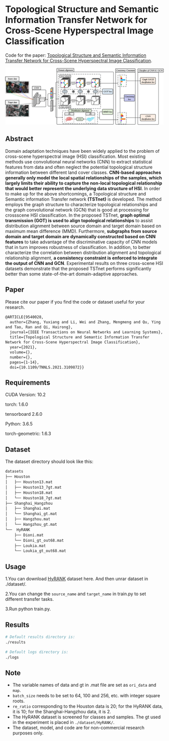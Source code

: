 # Topological Structure and Semantic Information Transfer Network for Cross-Scene Hyperspectral Image Classification

Code for the paper: [Topological Structure and Semantic Information Transfer Network for Cross-Scene Hyperspectral Image Classification](https://ieeexplore.ieee.org/document/9540028).

<p align='center'>
  <img src='figure/TSTnet.png' width="800px">
</p>

## Abstract

Domain adaptation techniques have been widely applied to the problem of cross-scene hyperspectral image (HSI) classification. Most existing methods use convolutional neural  networks (CNN) to extract statistical features from data and often neglect the potential topological structure information between different land cover classes. **CNN-based approaches generally only model the local spatial relationships of the samples, which largely limits their ability to capture the non-local topological relationship that would better represent the underlying data structure of HSI**. In order to make up for the above shortcomings, a Topological structure and Semantic information Transfer network **(TSTnet)** is developed. The method employs the graph structure to characterize topological relationships and the graph convolutional network (GCN) that is good at processing for crossscene HSI classification. In the proposed TSTnet, **graph optimal transmission (GOT) is used to align topological relationships** to assist distribution alignment between source domain and target domain based on maximum mean difference (MMD). Furthermore, **subgraphs from source domain and target domain are dynamically constructed based on CNN features** to take advantage of the discriminative capacity of CNN models that in turn improves robustness of classification. In addition, to better characterize the correlation between distribution alignment and topological relationship alignment, **a consistency constraint is enforced to integrate the output of CNN and GCN**. Experimental  results on three cross-scene HSI datasets demonstrate that the proposed TSTnet performs significantly better than some state-of-the-art domain-adaptive approaches.


## Paper

Please cite our paper if you find the code or dataset useful for your research.

```
@ARTICLE{9540028,
  author={Zhang, Yuxiang and Li, Wei and Zhang, Mengmeng and Qu, Ying and Tao, Ran and Qi, Hairong},
  journal={IEEE Transactions on Neural Networks and Learning Systems}, 
  title={Topological Structure and Semantic Information Transfer Network for Cross-Scene Hyperspectral Image Classification}, 
  year={2021},
  volume={},
  number={},
  pages={1-14},
  doi={10.1109/TNNLS.2021.3109872}}
```

## Requirements

CUDA Version: 10.2

torch: 1.6.0

tensorboard 2.6.0

Python: 3.6.5

torch-geometric: 1.6.3

## Dataset

The dataset directory should look like this:
```bash
datasets
├── Houston
│   ├── Houston13.mat
│   ├── Houston13_7gt.mat
│   ├── Houston18.mat
│   └── Houston18_7gt.mat
├── Shanghai_Hangzhou
│   ├── Shanghai.mat
│   └── Shanghai_gt.mat
│   ├── Hangzhou.mat
│   └── Hangzhou_gt.mat
└──  HyRANK
    ├── Dioni.mat
    └── Dioni_gt_out68.mat
    ├── Loukia.mat
    └── Loukia_gt_out68.mat
```

## Usage

1.You can download [HyRANK](https://zenodo.org/record/1222202) dataset here. And then unrar dataset in ./dataset/.

2.You can change the `source_name` and `target_name` in train.py to set different transfer tasks.

3.Run python train.py.

## Results

```bash
# Default results directory is:
./results
```

```bash
# Default logs directory is:
./logs
```

## Note

- The variable names of data and gt in .mat file are set as `ori_data` and `map`.
- `batch_size` needs to be set to 64, 100 and 256, etc. with integer square roots.
- `re_ratio` corresponding to the Houston data is 20; for the HyRANK data, it is 10; for the Shanghai-Hangzhou data, it is 2.
- The HyRANK dataset is screened for classes and samples. The gt used in the experiment is placed in `./dataset/HyRANK/`.
- The dataset, model, and code are for non-commercial research purposes only.

